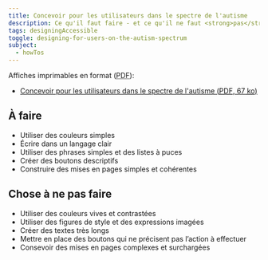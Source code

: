 ```yaml
---
title: Concevoir pour les utilisateurs dans le spectre de l'autisme
description: Ce qu'il faut faire - et ce qu'il ne faut <strong>pas</strong> faire - lors de la conception pour les utilisateurs du spectre de l'autisme.
tags: designingAccessible
toggle: designing-for-users-on-the-autism-spectrum
subject:
  - howTos
---
```


Affiches imprimables en format (<abbr lang="en" title="Portable Document Format">PDF</abbr>):

- <a href="{{ rootPath }}docs/posters/SpectreAutisme-fr_2023.pdf" download>Concevoir pour les utilisateurs dans le spectre de l'autisme (<abbr lang="en" title="Portable Document Format">PDF</abbr>, 67 <abbr title="kilo-octet">ko</abbr>)</a>

<div class="row">
<div class="col-md-6">

## <span class="fas fa-thumbs-up mrgn-rght-md" aria-hidden="true"></span> À faire

- Utiliser des couleurs simples
- Écrire dans un langage clair
- Utiliser des phrases simples et des listes à puces
- Créer des boutons descriptifs
- Construire des mises en pages simples et cohérentes

</div>
<div class="col-md-6">

## <span class="fas fa-thumbs-down mrgn-rght-md" aria-hidden="true"></span> Chose à ne pas faire

- Utiliser des couleurs vives et contrastées
- Utiliser des figures de style et des expressions imagées
- Créer des textes très longs
- Mettre en place des boutons qui ne précisent pas l’action à effectuer
- Consevoir des mises en pages complexes et surchargées

</div>
</div>

